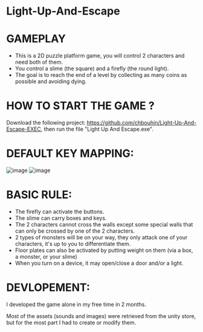 # Light-Up-And-Escape

# GAMEPLAY

- This is a 2D puzzle platform game, you will control 2 characters and need both of them.
- You control a slime (the square) and a firefly (the round light).
- The goal is to reach the end of a level by collecting as many coins as possible and avoiding dying.

# HOW TO START THE GAME ?

Download the following project: https://github.com/chbouhin/Light-Up-And-Escape-EXEC, then run the file "Light Up And Escape.exe".

# DEFAULT KEY MAPPING:

![image](https://user-images.githubusercontent.com/47974387/202432833-7f2e0972-8cc7-45b7-8f03-a0c3bcdd4921.png)
![image](https://user-images.githubusercontent.com/47974387/202432974-ec37b934-9a9c-4f01-9dba-27d7f2b89bd2.png)
# BASIC RULE:

- The firefly can activate the buttons.
- The slime can carry boxes and keys.
- The 2 characters cannot cross the walls except some special walls that can only be crossed by one of the 2 characters.
- 2 types of monsters will be on your way, they only attack one of your characters, it's up to you to differentiate them.
- Floor plates can also be activated by putting weight on them (via a box, a monster, or your slime)
- When you turn on a device, it may open/close a door and/or a light.

# DEVLOPEMENT:

I developed the game alone in my free time in 2 months.

Most of the assets (sounds and images) were retrieved from the unity store, but for the most part I had to create or modify them.
